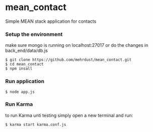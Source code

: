 # mean_contact
Simple MEAN stack application for contacts

### Setup the environment
	
make sure mongo is running on localhost:27017 or do the changes in back_end/data/db.js

	$ git clone https://github.com/mehrdust/mean_contact.git
    $ cd mean_contact
    $ npm insall

### Run application
    $ node app.js

### Run Karma

to run Karma unti testing simply open a new terminal and run:

	$ karma start karma.conf.js